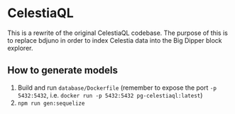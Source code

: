 # CelestiaQL
This is a rewrite of the original CelestiaQL codebase. The purpose of this is to replace bdjuno in order to index Celestia data into the Big Dipper block explorer.

## How to generate models
1. Build and run `database/Dockerfile` (remember to expose the port `-p 5432:5432`, i.e. `docker run -p 5432:5432 pg-celestiaql:latest`)
2. `npm run gen:sequelize`